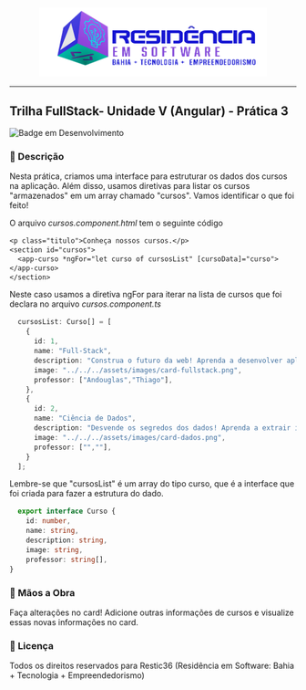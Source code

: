 <div align="center">
<img src="CursosRestic/src/assets/images/logo-nav.png" width="400px">
</div>

---

## Trilha FullStack- Unidade V (Angular) - Prática 3

![Badge em Desenvolvimento](http://img.shields.io/static/v1?label=Tecnologias&message=HTML|CSS|TYPESCRIPT|ANGULAR&color=GREEN&style=for-the-badge)

### :bookmark_tabs: Descrição

Nesta prática, criamos uma interface para estruturar os dados dos cursos na aplicação. Além disso, usamos diretivas para listar os cursos "armazenados" em um array chamado "cursos". Vamos identificar o que foi feito!

O arquivo <em>cursos.component.html</em> tem o seguinte código

```shell
<p class="titulo">Conheça nossos cursos.</p>
<section id="cursos">
  <app-curso *ngFor="let curso of cursosList" [cursoData]="curso"></app-curso>
</section>
```
Neste caso usamos a diretiva ngFor para iterar na lista de cursos que foi declara no arquivo <em>cursos.component.ts</em>

```typescript
  cursosList: Curso[] = [
    {
      id: 1,
      name: "Full-Stack",
      description: "Construa o futuro da web! Aprenda a desenvolver aplicações completas, desde o front-end até o back-end, com nossa trilha Full-stack. Seja o arquiteto do digital!",
      image: "../../../assets/images/card-fullstack.png",
      professor: ["Andouglas","Thiago"],
    },
    {
      id: 2,
      name: "Ciência de Dados",
      description: "Desvende os segredos dos dados! Aprenda a extrair insights valiosos, desenvolver modelos preditivos e impulsionar decisões inteligentes com nossa trilha de Ciência de Dados.",
      image: "../../../assets/images/card-dados.png",
      professor: ["",""],
    }
  ];
```
Lembre-se que "cursosList" é um array do tipo curso, que é a interface que foi criada para fazer a estrutura do dado.

```typescript
  export interface Curso {
    id: number,
    name: string,
    description: string,
    image: string,
    professor: string[],
}
```

### :hammer: Mãos a Obra

Faça alterações no card! Adicione outras informações de cursos e visualize essas novas informações no card.

### :triangular_flag_on_post: Licença
<p>
Todos os direitos reservados para Restic36 (Residência em Software: Bahia + Tecnologia + Empreendedorismo)
</p>